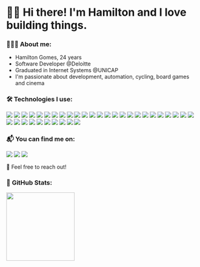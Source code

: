 # 👋🏻 Hi there! I'm Hamilton and I love building things.

### 🧑🏻‍💻 **About me:**

* Hamilton Gomes, 24 years
* Software Developer @Deloitte
* Graduated in Internet Systems @UNICAP
* I'm passionate about development, automation, cycling, board games and cinema

### 🛠️ **Technologies I use:**

<p align="left">
<img src="https://img.shields.io/badge/Java-3DB723?style=for-the-badge&logo=openjdk&logoColor=white"/>
<img src="https://img.shields.io/badge/Spring-3DB723?style=for-the-badge&logo=spring&logoColor=white"/>
<img src="https://img.shields.io/badge/Apache%20Maven-0F5700?style=for-the-badge&logo=Apache%20Maven&logoColor=white"/>
<img src="https://img.shields.io/badge/Hibernate-0F5700?style=for-the-badge&logo=Hibernate&logoColor=white"/>
<img src="https://img.shields.io/badge/JWT-0F5700?style=for-the-badge&logo=JSON%20web%20tokens"/>
<img src="https://img.shields.io/badge/docker-0F5700?logo=docker&style=for-the-badge&logoColor=white"/>
<img src="https://img.shields.io/badge/-Swagger-3DB723?style=for-the-badge&logo=swagger&logoColor=white"/>
<img src="https://img.shields.io/badge/Postman-3DB723?style=for-the-badge&logo=postman&logoColor=white"/>
<img src="https://img.shields.io/badge/Insomnia-0F5700?style=for-the-badge&logo=insomnia&logoColor=white"/>
<img src="https://img.shields.io/badge/python-3DB723?logo=python&style=for-the-badge&logoColor=white"/>
<img src="https://img.shields.io/badge/flask-0F5700.svg?style=for-the-badge&logo=flask&logoColor=white"/>
<img src="https://img.shields.io/badge/-selenium-3DB723?style=for-the-badge&logo=selenium&logoColor=white"/>
<img src="https://img.shields.io/badge/MySQL-3DB723?style=for-the-badge&logo=mysql&logoColor=white"/>
<img src="https://img.shields.io/badge/PostgreSQL-3DB723?style=for-the-badge&logo=postgresql&logoColor=white"/>
<img src="https://img.shields.io/badge/azure-%3DB723.svg?style=for-the-badge&logo=microsoftazure&logoColor=white"/>
<img src="https://img.shields.io/badge/javascript-0F5700?logo=javascript&style=for-the-badge&logoColor=white"/>
<img src="https://img.shields.io/badge/react-0F5700.svg?style=for-the-badge&logo=react&logoColor=white"/>
<img src="https://img.shields.io/badge/html5-0F5700?logo=html5&style=for-the-badge&logoColor=white"/>
<img src="https://img.shields.io/badge/css3-0F5700?logo=css3&style=for-the-badge&logoColor=white"/>
<img src="https://img.shields.io/badge/Linux-3DB723?style=for-the-badge&logo=linux&logoColor=white"/>
<img src="https://img.shields.io/badge/Windows-3DB723?style=for-the-badge&logo=windows&logoColor=white"/>
<img src="https://img.shields.io/badge/git-3DB723?logo=git&style=for-the-badge&logoColor=white"/>
<img src="https://img.shields.io/badge/github-0F5700?logo=github&style=for-the-badge&logoColor=white"/>
<img src="https://img.shields.io/badge/github%20actions-3DB723.svg?style=for-the-badge&logo=githubactions&logoColor=white"/>
<img src="https://img.shields.io/badge/jenkins-0F5700?style=for-the-badge&logo=jenkins&logoColor=white"/>
<img src="https://img.shields.io/badge/docker-0F5700?style=for-the-badge&logo=docker&logoColor=white"/>
<img src="https://img.shields.io/badge/Render-3DB723?style=for-the-badge&logo=render&logoColor=white"/>
<img src="https://img.shields.io/badge/vercel-3DB723?logo=vercel&style=for-the-badge&logoColor=white"/>
<img src="https://img.shields.io/badge/android%20studio-0F5700?style=for-the-badge&logo=android%20studio&logoColor=white"/>
<img src="https://img.shields.io/badge/IntelliJIDEA-3DB723.svg?style=for-the-badge&logo=intellij-idea&logoColor=white"/>
<img src="https://img.shields.io/badge/pycharm-3DB723?style=for-the-badge&logo=pycharm&logoColor=white&color=3DB723&labelColor=3DB723"/>
<img src="https://img.shields.io/badge/visual%20studio%20code-3DB723?logo=visual-studio-code&style=for-the-badge&logoColor=white"/>
<img src="https://img.shields.io/badge/Trello-0F5700?style=for-the-badge&logo=Trello&logoColor=white"/>
<img src="https://img.shields.io/badge/jira-3DB723?logo=jira&style=for-the-badge&logoColor=white"/>
<img src="https://img.shields.io/badge/confluence-%3DB723.svg?style=for-the-badge&logo=confluence&logoColor=white"/>
</p>


### 📬 **You can find me on:**

<div>
<a href="https://www.linkedin.com/in/hamiltongomes-8/"><img src="https://img.shields.io/badge/LinkedIn-3DB723?style=for-the-badge&logo=linkedin&logoColor=white"></a>
<a href="mailto:hamilton.gomes8@hotmail.com"><img src="https://img.shields.io/badge/Microsoft_Outlook-157B00?style=for-the-badge&logo=microsoft-outlook&logoColor=white"></a>
<a href="https://www.hackerrank.com/profile/hamilton_gomes8"><img src="https://img.shields.io/badge/-Hackerrank-3DB723?style=for-the-badge&logoColor=white"></a>
</div>

💬 Feel free to reach out!

### 🚀 **GitHub Stats:**

<div>
    <img height="180em" src="https://github-readme-stats.vercel.app/api/top-langs/?username=hamiltonGomes&layout=compact&langs_count=7&theme=chartreuse-dark"/>
</div>
